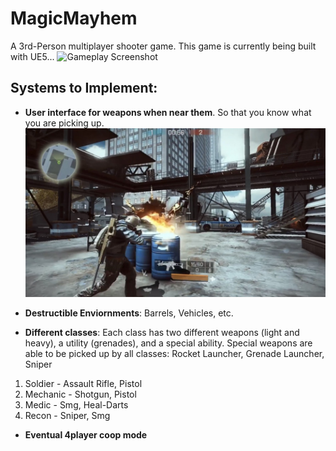 # MagicMayhem
A 3rd-Person multiplayer shooter game. This game is currently being built with UE5...
![Gameplay Screenshot](https)

## Systems to Implement:
- **User interface for weapons when near them**. So that you know what you are picking up.
![User Interface for Weapons](https://github.com/mpro34/MagicMayhem/blob/main/weapon-ui-example.jpg)

- **Destructible Enviornments**: Barrels, Vehicles, etc.
- **Different classes**: Each class has two different weapons (light and heavy), a utility (grenades), and a special ability. Special weapons are able to be picked up by all classes: Rocket Launcher, Grenade Launcher, Sniper
1. Soldier - Assault Rifle, Pistol
2. Mechanic - Shotgun, Pistol
3. Medic - Smg, Heal-Darts
5. Recon - Sniper, Smg

- **Eventual 4player coop mode**
